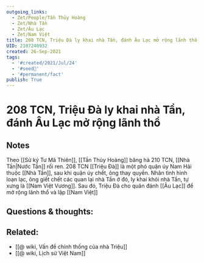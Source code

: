 ```yaml
---
outgoing_links:
  - Zet/People/Tần Thủy Hoàng
  - Zet/Nhà Tần
  - Zet/Âu Lạc
  - Zet/Nam Việt
title: 208 TCN, Triệu Đà ly khai nhà Tần, đánh Âu Lạc mở rộng lãnh thổ
UID: 2107240932
created: 26-Sep-2021
tags:
  - '#created/2021/Jul/24'
  - '#seed🥜'
  - '#permanent/fact'
publish: True
---
```

# 208 TCN, Triệu Đà ly khai nhà Tần, đánh Âu Lạc mở rộng lãnh thổ

## Notes
Theo [[Sử ký Tư Mã Thiên]], [[Tần Thủy Hoàng]] băng hà 210 TCN, [[Nhà Tần|Nước Tần]] rối ren. 208 TCN [[Triệu Đà]] là một phó quận úy Nam Hải thuộc [[Nhà Tần]], sau khi quận úy chết, ông thay quyền. Nhân tình hình loạn lạc, ông giết chết các quan lại nhà Tần ở đó, ly khai khỏi nhà Tần, tự xưng là [[Nam Việt Vương]]. Sau đó, Triệu Đà cho quân đánh [[Âu Lạc]] để mở rộng lãnh thổ và lập [[Nam Việt]]

## Questions & thoughts:

## Related:
- [[@ wiki, Vấn đề chính thống của nhà Triệu]]
- [[@ wiki, Lịch sử Việt Nam]]